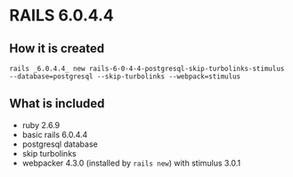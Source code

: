 # RAILS 6.0.4.4

## How it is created

`rails _6.0.4.4_ new rails-6-0-4-4-postgresql-skip-turbolinks-stimulus --database=postgresql --skip-turbolinks --webpack=stimulus`

## What is included

- ruby 2.6.9
- basic rails 6.0.4.4
- postgresql database
- skip turbolinks
- webpacker 4.3.0 (installed by `rails new`) with stimulus 3.0.1
